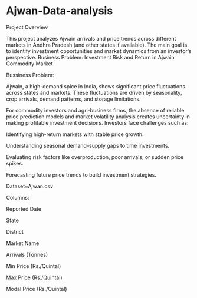# Ajwan-Data-analysis
Project Overview

This project analyzes Ajwain arrivals and price trends across different markets in Andhra Pradesh (and other states if available).
The main goal is to identify investment opportunities and market dynamics from an investor’s perspective.
Business Problem: Investment Risk and Return in Ajwain Commodity Market

Bussiness Problem:

Ajwain, a high-demand spice in India, shows significant price fluctuations across states and markets. These fluctuations are driven by seasonality, crop arrivals, demand patterns, and storage limitations.

For commodity investors and agri-business firms, the absence of reliable price prediction models and market volatility analysis creates uncertainty in making profitable investment decisions. Investors face challenges such as:

Identifying high-return markets with stable price growth.

Understanding seasonal demand–supply gaps to time investments.

Evaluating risk factors like overproduction, poor arrivals, or sudden price spikes.

Forecasting future price trends to build investment strategies.

Dataset=Ajwan.csv


Columns:

Reported Date

State

District

Market Name

Arrivals (Tonnes)

Min Price (Rs./Quintal)

Max Price (Rs./Quintal)

Modal Price (Rs./Quintal)
